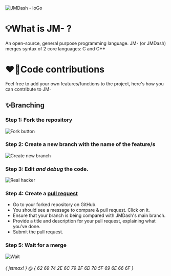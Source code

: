 ![JMDash - loGo](https://github.com/user-attachments/assets/33acd329-9c04-4170-9105-3a257fcfdace)

# 💡What is JM- ?
An open-source, general purpose programming language.
JM- (or JMDash) merges syntax of 2 core languages: C and C++

# ❤️‍🔥Code contributions
Feel free to add your own features/functions to the project, here's how you can contribute to JM-
## ✨Branching
### Step 1: Fork the repository
![Fork button](https://github.com/user-attachments/assets/79055ba2-f80d-4b01-8b24-df345ee6e0a2)
### Step 2: Create a new branch with the name of the feature/s
![Create new branch](https://github.com/user-attachments/assets/d07be6d8-f2db-46f8-a2b1-1007094eb4b2)
### Step 3: Edit *and debug* the code.
![Real hacker](https://github.com/user-attachments/assets/f7ad7cd6-d3e2-4296-953d-22ff50a22ec6)
### Step 4: Create a [pull request](https://github.com/maxwastakenyt/jmdash/pulls)
* Go to your forked repository on GitHub.
* You should see a message to compare & pull request. Click on it.
* Ensure that your branch is being compared with JMDash's main branch.
* Provide a title and description for your pull request, explaining what you’ve done.
* Submit the pull request.
### Step 5: Wait for a merge
![Wait](https://github.com/user-attachments/assets/c2c4e334-52eb-4621-8756-a2b851c27839)

###### { jstmax! } @ { 62 69 74 2E 6C 79 2F 6D 78 5F 69 6E 66 6F }
